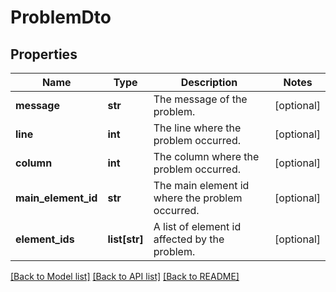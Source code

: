 # ProblemDto

## Properties
Name | Type | Description | Notes
------------ | ------------- | ------------- | -------------
**message** | **str** | The message of the problem. | [optional] 
**line** | **int** | The line where the problem occurred. | [optional] 
**column** | **int** | The column where the problem occurred. | [optional] 
**main_element_id** | **str** | The main element id where the problem occurred. | [optional] 
**element_ids** | **list[str]** | A list of element id affected by the problem. | [optional] 

[[Back to Model list]](../README.md#documentation-for-models) [[Back to API list]](../README.md#documentation-for-api-endpoints) [[Back to README]](../README.md)


